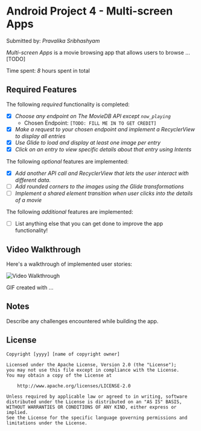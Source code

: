 # Android Project 4 - Multi-screen Apps

Submitted by: *Pravalika Sribhashyam*

*Multi-screen Apps* is a movie browsing app that allows users to browse ... [TODO] 

Time spent: *8* hours spent in total

## Required Features

The following *required* functionality is completed:

- [x] *Choose any endpoint on The MovieDB API except `now_playing`*
  - Chosen Endpoint: `[TODO: FILL ME IN TO GET CREDIT]`
- [x] *Make a request to your chosen endpoint and implement a RecyclerView to display all entries*
- [x] *Use Glide to load and display at least one image per entry*
- [x] *Click on an entry to view specific details about that entry using Intents*

The following *optional* features are implemented:

- [x] *Add another API call and RecyclerView that lets the user interact with different data.* 
- [ ] *Add rounded corners to the images using the Glide transformations*
- [ ] *Implement a shared element transition when user clicks into the details of a movie*

The following *additional* features are implemented:

- [ ] List anything else that you can get done to improve the app functionality!

## Video Walkthrough

Here's a walkthrough of implemented user stories:

<img src='http://i.imgur.com/link/to/your/gif/file.gif' title='Video Walkthrough' width='' alt='Video Walkthrough' />

<!-- Replace this with whatever GIF tool you used! -->
GIF created with ...  
<!-- Recommended tools:
[Kap](https://getkap.co/) for macOS
[ScreenToGif](https://www.screentogif.com/) for Windows
[peek](https://github.com/phw/peek) for Linux. -->

## Notes

Describe any challenges encountered while building the app.

## License

    Copyright [yyyy] [name of copyright owner]

    Licensed under the Apache License, Version 2.0 (the "License");
    you may not use this file except in compliance with the License.
    You may obtain a copy of the License at

        http://www.apache.org/licenses/LICENSE-2.0

    Unless required by applicable law or agreed to in writing, software
    distributed under the License is distributed on an "AS IS" BASIS,
    WITHOUT WARRANTIES OR CONDITIONS OF ANY KIND, either express or implied.
    See the License for the specific language governing permissions and
    limitations under the License.
